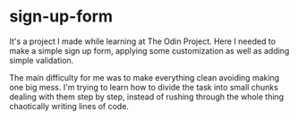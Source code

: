 # sign-up-form

It's a project I made while learning at The Odin Project.
Here I needed to make a simple sign up form, applying some customization as well as adding simple validation. 

The main difficulty for me was to make everything clean avoiding making one big mess. 
I'm trying to learn how to divide the task into small chunks dealing with them step by step, instead of rushing through the whole thing chaotically writing lines of code. 